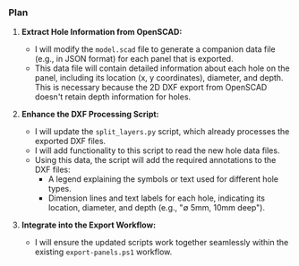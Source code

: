 ### Plan

1.  **Extract Hole Information from OpenSCAD:**
    *   I will modify the `model.scad` file to generate a companion data file (e.g., in JSON format) for each panel that is exported.
    *   This data file will contain detailed information about each hole on the panel, including its location (x, y coordinates), diameter, and depth. This is necessary because the 2D DXF export from OpenSCAD doesn't retain depth information for holes.

2.  **Enhance the DXF Processing Script:**
    *   I will update the `split_layers.py` script, which already processes the exported DXF files.
    *   I will add functionality to this script to read the new hole data files.
    *   Using this data, the script will add the required annotations to the DXF files:
        *   A legend explaining the symbols or text used for different hole types.
        *   Dimension lines and text labels for each hole, indicating its location, diameter, and depth (e.g., "∅ 5mm, 10mm deep").

3.  **Integrate into the Export Workflow:**
    *   I will ensure the updated scripts work together seamlessly within the existing `export-panels.ps1` workflow.
